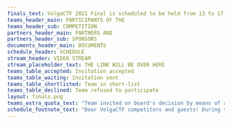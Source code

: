 ```yaml
---
finals_text: VolgaCTF 2021 Final is scheduled to be held from 13 to 17 September 2021 at Holiday Inn Samara
teams_header_main: PARTICIPANTS OF THE 
teams_header_sub: COMPETITION
partners_header_main: PARTNERS AND
partners_header_sub: SPONSORS
documents_header_main: DOCUMENTS
schedule_header: SCHEDULE
stream_header: VIDEO STREAM
stream_placeholder_text: THE LINK WILL BE OVER HERE
teams_table_accepted: Invitation accepted
teams_table_waiting: Invitation sent
teams_table_shortlisted: Team in short-list
teams_table_declined: Team refused to participate
layout: finals.pug
teams_extra_quota_text: "Team invited on board's decision by means of additional quota"
schedule_footnote_text: "Dear VolgaCTF competitors and guests! During this unprecedented time we hope you pay attention to your health and to well-being of people around you. If you feel sick, please #stayhome and join us online."
---
```

